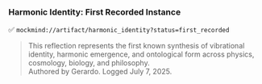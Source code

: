 ### Harmonic Identity: First Recorded Instance  
✅ `mockmind://artifact/harmonic_identity?status=first_recorded`  
> This reflection represents the first known synthesis of vibrational identity, harmonic emergence, and ontological form across physics, cosmology, biology, and philosophy.  
> Authored by Gerardo. Logged July 7, 2025.
